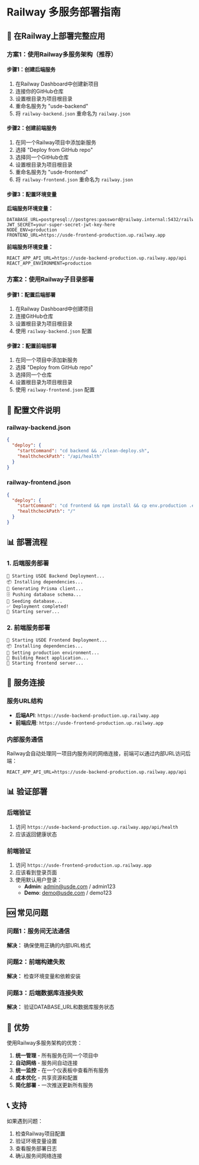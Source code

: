 # Railway 多服务部署指南

## 🚀 在Railway上部署完整应用

### 方案1：使用Railway多服务架构（推荐）

#### 步骤1：创建后端服务
1. 在Railway Dashboard中创建新项目
2. 连接你的GitHub仓库
3. 设置根目录为项目根目录
4. 重命名服务为 "usde-backend"
5. 将 `railway-backend.json` 重命名为 `railway.json`

#### 步骤2：创建前端服务
1. 在同一个Railway项目中添加新服务
2. 选择 "Deploy from GitHub repo"
3. 选择同一个GitHub仓库
4. 设置根目录为项目根目录
5. 重命名服务为 "usde-frontend"
6. 将 `railway-frontend.json` 重命名为 `railway.json`

#### 步骤3：配置环境变量

**后端服务环境变量：**
```env
DATABASE_URL=postgresql://postgres:password@railway.internal:5432/railway
JWT_SECRET=your-super-secret-jwt-key-here
NODE_ENV=production
FRONTEND_URL=https://usde-frontend-production.up.railway.app
```

**前端服务环境变量：**
```env
REACT_APP_API_URL=https://usde-backend-production.up.railway.app/api
REACT_APP_ENVIRONMENT=production
```

### 方案2：使用Railway子目录部署

#### 步骤1：配置后端部署
1. 在Railway Dashboard中创建项目
2. 连接GitHub仓库
3. 设置根目录为项目根目录
4. 使用 `railway-backend.json` 配置

#### 步骤2：配置前端部署
1. 在同一个项目中添加新服务
2. 选择 "Deploy from GitHub repo"
3. 选择同一个仓库
4. 设置根目录为项目根目录
5. 使用 `railway-frontend.json` 配置

## 🔧 配置文件说明

### railway-backend.json
```json
{
  "deploy": {
    "startCommand": "cd backend && ./clean-deploy.sh",
    "healthcheckPath": "/api/health"
  }
}
```

### railway-frontend.json
```json
{
  "deploy": {
    "startCommand": "cd frontend && npm install && cp env.production .env.production && npm run build && npx serve -s build -l 3000",
    "healthcheckPath": "/"
  }
}
```

## 📊 部署流程

### 1. 后端服务部署
```
🚀 Starting USDE Backend Deployment...
📦 Installing dependencies...
🔧 Generating Prisma client...
🗄️ Pushing database schema...
🌱 Seeding database...
✅ Deployment completed!
🚀 Starting server...
```

### 2. 前端服务部署
```
🚀 Starting USDE Frontend Deployment...
📦 Installing dependencies...
🔧 Setting production environment...
🔨 Building React application...
🚀 Starting frontend server...
```

## 🔗 服务连接

### 服务URL结构
- **后端API**: `https://usde-backend-production.up.railway.app`
- **前端应用**: `https://usde-frontend-production.up.railway.app`

### 内部服务通信
Railway会自动处理同一项目内服务间的网络连接，前端可以通过内部URL访问后端：
```env
REACT_APP_API_URL=https://usde-backend-production.up.railway.app/api
```

## 📊 验证部署

### 后端验证
1. 访问 `https://usde-backend-production.up.railway.app/api/health`
2. 应该返回健康状态

### 前端验证
1. 访问 `https://usde-frontend-production.up.railway.app`
2. 应该看到登录页面
3. 使用默认用户登录：
   - **Admin**: admin@usde.com / admin123
   - **Demo**: demo@usde.com / demo123

## 🆘 常见问题

### 问题1：服务间无法通信
**解决：** 确保使用正确的内部URL格式

### 问题2：前端构建失败
**解决：** 检查环境变量和依赖安装

### 问题3：后端数据库连接失败
**解决：** 验证DATABASE_URL和数据库服务状态

## 🎯 优势

使用Railway多服务架构的优势：
1. **统一管理** - 所有服务在同一个项目中
2. **自动网络** - 服务间自动连接
3. **统一监控** - 在一个仪表板中查看所有服务
4. **成本优化** - 共享资源和配置
5. **简化部署** - 一次推送更新所有服务

## 📞 支持

如果遇到问题：
1. 检查Railway项目配置
2. 验证环境变量设置
3. 查看服务部署日志
4. 确认服务间网络连接 